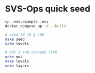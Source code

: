 # SVS-Ops quick seed

```bash
cp .env.example .env
docker compose up -d --build

# seed IN 10 @ 100
make seed
make levels

# OUT 3 and consume FIFO
make out
make levels
make layers
```
